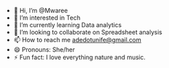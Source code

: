 - 👋 Hi, I’m @Mwaree
- 👀 I’m interested in Tech
- 🌱 I’m currently learning Data analytics
- 💞️ I’m looking to collaborate on Spreadsheet analysis
- 📫 How to reach me adedotunife@gmail.com
- 😄 Pronouns: She/her
- ⚡ Fun fact: I love everything nature and music.

<!---
Mwaree/Mwaree is a ✨ special ✨ repository because its `README.md` (this file) appears on your GitHub profile.
You can click the Preview link to take a look at your changes.
--->
